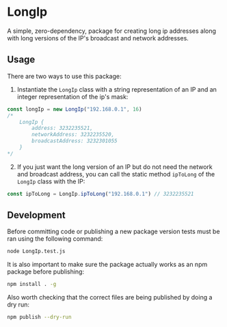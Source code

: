 # LongIp

A simple, zero-dependency, package for creating long ip addresses along with long versions of the IP's broadcast and network addresses.

## Usage

There are two ways to use this package:

1. Instantiate the `LongIp` class with a string representation of an IP and an integer representation of the ip's mask:

```JavaScript
const longIp = new LongIp("192.168.0.1", 16)
/*
	LongIp {
  		address: 3232235521,
  		networkAddress: 3232235520,
  		broadcastAddress: 3232301055
	}
*/
```

2. If you just want the long version of an IP but do not need the network and broadcast address, you can call the static method `ipToLong` of the `LongIp` class with the IP:

```JavaScript
const ipToLong = LongIp.ipToLong("192.168.0.1") // 3232235521
```

## Development

Before committing code or publishing a new package version tests must be ran using the following command:

```bash
node LongIp.test.js
```

It is also important to make sure the package actually works as an npm package before publishing:

```Bash
npm install . -g
```

Also worth checking that the correct files are being published by doing a dry run:

```Bash
npm publish --dry-run
```
